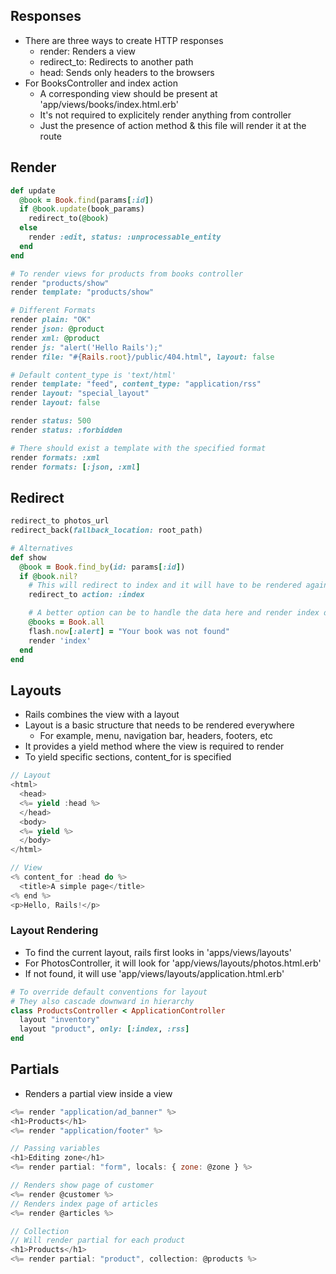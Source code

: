 ## Responses
- There are three ways to create HTTP responses
  - render: Renders a view
  - redirect_to: Redirects to another path
  - head: Sends only headers to the browsers
- For BooksController and index action
  - A corresponding view should be present at 'app/views/books/index.html.erb'
  - It's not required to explicitely render anything from controller
  - Just the presence of action method & this file will render it at the route

## Render
```rb
def update
  @book = Book.find(params[:id])
  if @book.update(book_params)
    redirect_to(@book)
  else
    render :edit, status: :unprocessable_entity
  end
end

# To render views for products from books controller
render "products/show"
render template: "products/show"

# Different Formats
render plain: "OK"
render json: @product
render xml: @product
render js: "alert('Hello Rails');"
render file: "#{Rails.root}/public/404.html", layout: false

# Default content_type is 'text/html'
render template: "feed", content_type: "application/rss"
render layout: "special_layout"
render layout: false

render status: 500
render status: :forbidden

# There should exist a template with the specified format
render formats: :xml
render formats: [:json, :xml]
```

## Redirect
```rb
redirect_to photos_url
redirect_back(fallback_location: root_path)

# Alternatives
def show
  @book = Book.find_by(id: params[:id])
  if @book.nil?
    # This will redirect to index and it will have to be rendered again
    redirect_to action: :index

    # A better option can be to handle the data here and render index directly
    @books = Book.all
    flash.now[:alert] = "Your book was not found"
    render 'index'
  end
end
```

## Layouts
- Rails combines the view with a layout
- Layout is a basic structure that needs to be rendered everywhere
  - For example, menu, navigation bar, headers, footers, etc
- It provides a yield method where the view is required to render
- To yield specific sections, content_for is specified

```js
// Layout
<html>
  <head>
  <%= yield :head %>
  </head>
  <body>
  <%= yield %>
  </body>
</html>

// View
<% content_for :head do %>
  <title>A simple page</title>
<% end %>
<p>Hello, Rails!</p>
```

### Layout Rendering
- To find the current layout, rails first looks in 'apps/views/layouts'
- For PhotosController, it will look for 'app/views/layouts/photos.html.erb'
- If not found, it will use 'app/views/layouts/application.html.erb'

```rb
# To override default conventions for layout
# They also cascade downward in hierarchy
class ProductsController < ApplicationController
  layout "inventory"
  layout "product", only: [:index, :rss]
end
```

## Partials
- Renders a partial view inside a view

```js
<%= render "application/ad_banner" %>
<h1>Products</h1>
<%= render "application/footer" %>

// Passing variables
<h1>Editing zone</h1>
<%= render partial: "form", locals: { zone: @zone } %>

// Renders show page of customer
<%= render @customer %>
// Renders index page of articles
<%= render @articles %>

// Collection
// Will render partial for each product
<h1>Products</h1>
<%= render partial: "product", collection: @products %>
```
